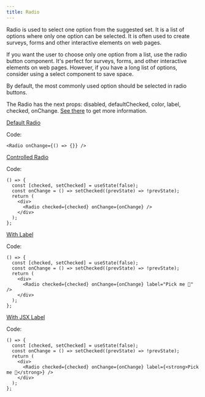 ```yaml
---
title: Radio
---
```


Radio is used to select one option from the suggested set. It is a list of options where only one option can be selected. It is often used to create surveys, forms and other interactive elements on web pages.

If you want the user to choose only one option from a list, use the radio button component. It's perfect for surveys, forms, and other interactive elements on web pages. However, if you have a long list of options, consider using a select component to save space.

By default, the most commonly used option should be selected in radio buttons.

The Radio has the next props: disabled, defaultChecked, color, label, checked, onChange. [See there](/storybook/?path=/docs/core-controls-radio--docs) to get more information.

[Default Radio](/storybook/?path=/story/core-controls-radio--default-radio)

Code:

```tsx
<Radio onChange={() => {}} />
```

[Controlled Radio](/storybook/?path=/story/core-controls-radio--controlled-radio)

Code:

```tsx
() => {
  const [checked, setChecked] = useState(false);
  const onChange = () => setChecked((prevState) => !prevState);
  return (
    <div>
      <Radio checked={checked} onChange={onChange} />
    </div>
  );
};
```

[With Label](/storybook/?path=/story/core-controls-radio--with-label)

Code:

```tsx
() => {
  const [checked, setChecked] = useState(false);
  const onChange = () => setChecked((prevState) => !prevState);
  return (
    <div>
      <Radio checked={checked} onChange={onChange} label="Pick me 🌵" />
    </div>
  );
};
```

[With JSX Label](/storybook/?path=/story/core-controls-radio--with-jsx-label)

Code:

```tsx
() => {
  const [checked, setChecked] = useState(false);
  const onChange = () => setChecked((prevState) => !prevState);
  return (
    <div>
      <Radio checked={checked} onChange={onChange} label={<strong>Pick me 🌵</strong>} />
    </div>
  );
};
```
